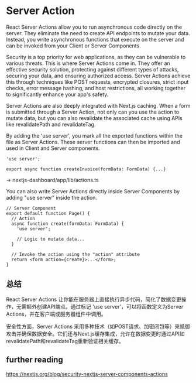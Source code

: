 # Server Action
React Server Actions allow you to run asynchronous code directly on the server. They eliminate the need to create API endpoints to mutate your data. Instead, you write asynchronous functions that execute on the server and can be invoked from your Client or Server Components.

Security is a top priority for web applications, as they can be vulnerable to various threats. This is where Server Actions come in. They offer an effective security solution, protecting against different types of attacks, securing your data, and ensuring authorized access. Server Actions achieve this through techniques like POST requests, encrypted closures, strict input checks, error message hashing, and host restrictions, all working together to significantly enhance your app's safety.

Server Actions are also deeply integrated with Next.js caching. When a form is submitted through a Server Action, not only can you use the action to mutate data, but you can also revalidate the associated cache using APIs like revalidatePath and revalidateTag.

By adding the 'use server', you mark all the exported functions within the file as Server Actions. These server functions can then be imported and used in Client and Server components.
```tsx
'use server';
 
export async function createInvoice(formData: FormData) {...}
```
-> nextjs-dashboard/app/lib/actions.ts

You can also write Server Actions directly inside Server Components by adding "use server" inside the action. 
```tsx
// Server Component
export default function Page() {
  // Action
  async function create(formData: FormData) {
    'use server';
 
    // Logic to mutate data...
  }
 
  // Invoke the action using the "action" attribute
  return <form action={create}>...</form>;
}
```

## 总结
React Server Actions 让你能在服务器上直接执行异步代码，简化了数据变更操作，无需额外创建API端点。通过标记 'use server'，可以将函数定义为Server Actions，并在客户端或服务器组件中调用。

安全性方面，Server Actions 采用多种技术（如POST请求、加密闭包等）来抵御攻击并确保数据安全。它们还与Next.js缓存集成，允许在数据变更时通过API如revalidatePath和revalidateTag重新验证相关缓存。

## further reading
https://nextjs.org/blog/security-nextjs-server-components-actions